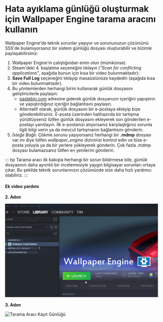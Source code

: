 # Hata ayıklama günlüğü oluşturmak için Wallpaper Engine tarama aracını kullanın

Wallpaper Engine'de teknik sorunlar yaşıyor ve sorununuzun çözümünü SSS'de bulamıyorsanız bir sistem günlüğü dosyası oluşturabilir ve bizimle paylaşabilirsiniz:

1. Wallpaper Engine'in çalıştığından emin olun (mümkünse).
2. Steam'deki 4. başlatma seçeneğini tıklayın (*"Scan for conflicting applications"*, aşağıda bunun için kısa bir video bulunmaktadır):
3. **Save Full Log** seçeneğini tıklayıp masaüstünüze kaydedin (aşağıda kısa bir video bulunmaktadır).
4. Bu yöntemlerden herhangi birini kullanarak günlük dosyasını geliştiricilerle paylaşın:
    * [pastebin.com](https://pastebin.com/) adresine giderek günlük dosyanızın içeriğini yapıştırın ve yapıştırdığınız içeriğin bağlantısını paylaşın.
    * Alternatif olarak, günlük dosyasını bir e-postaya ekleyip bize gönderebilirsiniz. E-posta üzerinden halihazırda bir tartışma yürüttüyseniz lütfen günlük dosyasını ekleyerek son gönderilen e-postayı yanıtlayın. İlk e-postanızı atıyorsanız karşılaştığınız sorunla ilgili bilgi verin ya da mevcut tartışmanın bağlantısını gönderin.
5. *İsteğe Bağlı:* Çökme sorunu yaşıyorsanız herhangi bir **.mdmp** dosyası var mı diye lütfen *wallpaper_engine* dizininizi kontrol edin ve bize e-posta yoluyla ya da bir yerlere yükleyerek gönderin. Çok fazla .mdmp dosyası bulamazsanız lütfen en yenilerini gönderin.

::: tip
Tarama aracı ilk bakışta herhangi bir sorun bildirmese bile, günlük dosyasının daha ayrıntılı bir incelemesiyle yaygın bilgisayar sorunları ortaya çıkar. Bu şekilde teknik sorunlarınızın çözümünde size daha hızlı yardımcı olabiliriz.
:::

#### Ek video yardımı

**2. Adım**

![Tarama Aracı Başlatma Seçeneği](./scantoollaunch.gif)

**3. Adım**

![Tarama Aracı Kayıt Günlüğü](./scantoolsave.gif)
